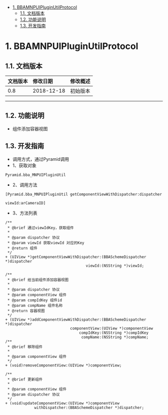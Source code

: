 <!-- TOC -->

- [1. BBAMNPUIPluginUtilProtocol](#1-bbamnpuipluginutilprotocol)
    - [1.1. 文档版本](#11-文档版本)
    - [1.2. 功能说明](#12-功能说明)
    - [1.3. 开发指南](#13-开发指南)

<!-- /TOC -->
# 1. BBAMNPUIPluginUtilProtocol
## 1.1. 文档版本

|文档版本|修改日期|修改概述|
|:--|:--|:--|
|0.8|2018-12-18|初始版本|

--------------------------
## 1.2. 功能说明

* 组件添加容器视图


## 1.3. 开发指南

* 调用方式，通过Pyramid调用
* 1、获取对象

```
Pyramid.bba_MNPUIPluginUtil
```

* 2、调用方法

```
[Pyramid.bba_MNPUIPluginUtil getComponentViewWithDispatcher:dispatcher
                                                                                  viewId:arCameraID]
```
* 3、方法列表

```
/**
 * @brief 通过viewIdKey，获取组件
 *
 * @param dispatcher 协议
 * @param viewId 获取viewId 对应的Key
 * @return 组件
 */
+ (UIView *)getComponentViewWithDispatcher:(BBASchemeDispatcher *)dispatcher
                                    viewId:(NSString *)viewId;

/**
 * @brief 给当前组件添加容器视图
 *
 * @param dispatcher 协议
 * @param componentView 组件
 * @param compIdKey 组件id
 * @param compName 组件名称
 * @return 容器视图
 */
+ (UIView *)addComponentViewWithDispatcher:(BBASchemeDispatcher *)dispatcher
                             componentView:(UIView *)componentView
                                 compIdKey:(NSString *)compIdKey
                                  compName:(NSString *)compName;
/**
 * @brief 移除组件
 *
 * @param componentView 组件
 */
+ (void)removeComponentView:(UIView *)componentView;

/**
 * @brief 更新组件
 *
 * @param componentView 组件
 * @param dispatcher 协议
 */
+ (void)updateComponentView:(UIView *)componentView
             withDispatcher:(BBASchemeDispatcher *)dispatcher;
```
  
  


